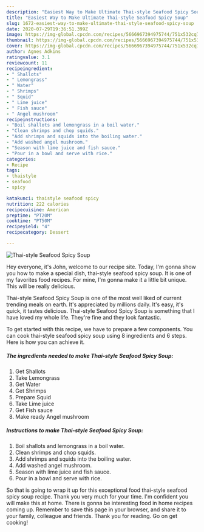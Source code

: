 ```yaml
---
description: "Easiest Way to Make Ultimate Thai-style Seafood Spicy Soup"
title: "Easiest Way to Make Ultimate Thai-style Seafood Spicy Soup"
slug: 1672-easiest-way-to-make-ultimate-thai-style-seafood-spicy-soup
date: 2020-07-29T19:36:51.399Z
image: https://img-global.cpcdn.com/recipes/5666967394975744/751x532cq70/thai-style-seafood-spicy-soup-recipe-main-photo.jpg
thumbnail: https://img-global.cpcdn.com/recipes/5666967394975744/751x532cq70/thai-style-seafood-spicy-soup-recipe-main-photo.jpg
cover: https://img-global.cpcdn.com/recipes/5666967394975744/751x532cq70/thai-style-seafood-spicy-soup-recipe-main-photo.jpg
author: Agnes Adkins
ratingvalue: 3.1
reviewcount: 11
recipeingredient:
- " Shallots"
- " Lemongrass"
- " Water"
- " Shrimps"
- " Squid"
- " Lime juice"
- " Fish sauce"
- " Angel mushroom"
recipeinstructions:
- "Boil shallots and lemongrass in a boil water."
- "Clean shrimps and chop squids."
- "Add shrimps and squids into the boiling water."
- "Add washed angel mushroom."
- "Season with lime juice and fish sauce."
- "Pour in a bowl and serve with rice."
categories:
- Recipe
tags:
- thaistyle
- seafood
- spicy

katakunci: thaistyle seafood spicy 
nutrition: 222 calories
recipecuisine: American
preptime: "PT20M"
cooktime: "PT50M"
recipeyield: "4"
recipecategory: Dessert

---
```



![Thai-style Seafood Spicy Soup](https://img-global.cpcdn.com/recipes/5666967394975744/751x532cq70/thai-style-seafood-spicy-soup-recipe-main-photo.jpg)

Hey everyone, it's John, welcome to our recipe site. Today, I'm gonna show you how to make a special dish, thai-style seafood spicy soup. It is one of my favorites food recipes. For mine, I'm gonna make it a little bit unique. This will be really delicious.



Thai-style Seafood Spicy Soup is one of the most well liked of current trending meals on earth. It's appreciated by millions daily. It's easy, it's quick, it tastes delicious. Thai-style Seafood Spicy Soup is something that I have loved my whole life. They're fine and they look fantastic.


To get started with this recipe, we have to prepare a few components. You can cook thai-style seafood spicy soup using 8 ingredients and 6 steps. Here is how you can achieve it.

<!--inarticleads1-->

##### The ingredients needed to make Thai-style Seafood Spicy Soup:

1. Get  Shallots
1. Take  Lemongrass
1. Get  Water
1. Get  Shrimps
1. Prepare  Squid
1. Take  Lime juice
1. Get  Fish sauce
1. Make ready  Angel mushroom




<!--inarticleads2-->

##### Instructions to make Thai-style Seafood Spicy Soup:

1. Boil shallots and lemongrass in a boil water.
1. Clean shrimps and chop squids.
1. Add shrimps and squids into the boiling water.
1. Add washed angel mushroom.
1. Season with lime juice and fish sauce.
1. Pour in a bowl and serve with rice.




So that is going to wrap it up for this exceptional food thai-style seafood spicy soup recipe. Thank you very much for your time. I'm confident you will make this at home. There is gonna be interesting food in home recipes coming up. Remember to save this page in your browser, and share it to your family, colleague and friends. Thank you for reading. Go on get cooking!
